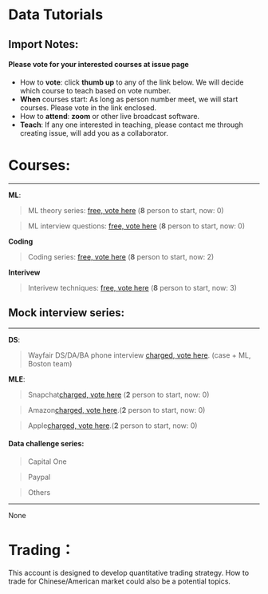 # Data Tutorials

## Import Notes:
#### Please **vote** for your interested courses at issue page

* How to **vote**: click **thumb up** to any of the link below. We will decide which course to teach based on vote number.
* **When** courses start: As long as person number meet, we will start courses. Please vote in the link enclosed.
* How to **attend**: **zoom** or other live broadcast software.
* **Teach**: If any one interested in teaching, please contact me through creating issue, will add you as a collaborator.

# Courses: 
--------
**ML**:

>  ML theory series: [free, vote here](https://github.com/Hexgram/tutorials/issues/1) (**8** person to start, now: 0)

>  ML interview questions: [free, vote here](https://github.com/Hexgram/tutorials/issues/4) (**8** person to start, now: 0)

**Coding**

>  Coding series: [free, vote here](https://github.com/Hexgram/tutorials/issues/2) (**8** person to start, now: 2)

**Interivew**

>  Interivew techniques: [free, vote here](https://github.com/Hexgram/tutorials/issues/3) (**8** person to start, now: 3)


## Mock interview series:
-----
**DS**:

>  Wayfair DS/DA/BA phone interview [charged, vote here](). (case + ML, Boston team) 

**MLE**: 

> Snapchat[charged, vote here]() (**2** person to start, now: 0)

>  Amazon[charged, vote here](https://github.com/Hexgram/tutorials/issues/7).(**2** person to start, now: 0)

>  Apple[charged, vote here](https://github.com/Hexgram/tutorials/issues/6).(**2** person to start, now: 0)



#### Data challenge series:
> Capital One

> Paypal

> Others

-----

None


# Trading：

This account is designed to develop quantitative trading strategy. How to trade for Chinese/American market could also be a potential topics.

